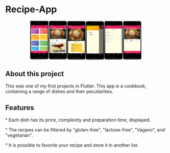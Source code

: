 # Recipe-App

<p align="center">
  <img src="https://github.com/NoctuRaven/Recipe-App/blob/main/lib/assets/images/RecipeApp001.png" width="350">
</p>

## About this project

This was one of my first projects in Flutter. This app is a cookbook, containing a range of dishes and their peculiarities.

## Features

° Each dish has its price, complexity and preparation time, displayed.

° The recipes can be filtered by "gluten-free", "lactose-free", "Vagano", and "vegetarian".

° It is possible to favorite your recipe and store it in another list.

